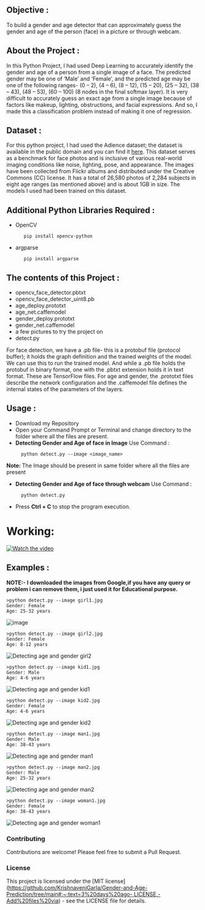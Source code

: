 


<h2>Objective :</h2>
<p>To build a gender and age detector that can approximately guess the gender and age of the person (face) in a picture or through webcam.</p>

<h2>About the Project :</h2>
<p>In this Python Project, I had used Deep Learning to accurately identify the gender and age of a person from a single image of a face. The predicted gender may be one of ‘Male’ and ‘Female’, and the predicted age may be one of the following ranges- (0 – 2), (4 – 6), (8 – 12), (15 – 20), (25 – 32), (38 – 43), (48 – 53), (60 – 100) (8 nodes in the final softmax layer). It is very difficult to accurately guess an exact age from a single image because of factors like makeup, lighting, obstructions, and facial expressions. And so, I made this a classification problem instead of making it one of regression.</p>

<h2>Dataset :</h2>
<p>For this python project, I had used the Adience dataset; the dataset is available in the public domain and you can find it <a href="https://www.kaggle.com/ttungl/adience-benchmark-gender-and-age-classification">here</a>. This dataset serves as a benchmark for face photos and is inclusive of various real-world imaging conditions like noise, lighting, pose, and appearance. The images have been collected from Flickr albums and distributed under the Creative Commons (CC) license. It has a total of 26,580 photos of 2,284 subjects in eight age ranges (as mentioned above) and is about 1GB in size. The models I used had been trained on this dataset.</p>

<h2>Additional Python Libraries Required :</h2>
<ul>
  <li>OpenCV</li>
  
       pip install opencv-python
</ul>
<ul>
 <li>argparse</li>
  
       pip install argparse
</ul>

<h2>The contents of this Project :</h2>
<ul>
  <li>opencv_face_detector.pbtxt</li>
  <li>opencv_face_detector_uint8.pb</li>
  <li>age_deploy.prototxt</li>
  <li>age_net.caffemodel</li>
  <li>gender_deploy.prototxt</li>
  <li>gender_net.caffemodel</li>
  <li>a few pictures to try the project on</li>
  <li>detect.py</li>
 </ul>
 <p>For face detection, we have a .pb file- this is a protobuf file (protocol buffer); it holds the graph definition and the trained weights of the model. We can use this to run the trained model. And while a .pb file holds the protobuf in binary format, one with the .pbtxt extension holds it in text format. These are TensorFlow files. For age and gender, the .prototxt files describe the network configuration and the .caffemodel file defines the internal states of the parameters of the layers.</p>
 
 <h2>Usage :</h2>
 <ul>
  <li>Download my Repository</li>
  <li>Open your Command Prompt or Terminal and change directory to the folder where all the files are present.</li>
  <li><b>Detecting Gender and Age of face in Image</b> Use Command :</li>
  
      python detect.py --image <image_name>
</ul>
  <p><b>Note: </b>The Image should be present in same folder where all the files are present</p> 
<ul>
  <li><b>Detecting Gender and Age of face through webcam</b> Use Command :</li>
  
      python detect.py
</ul>
<ul>
  <li>Press <b>Ctrl + C</b> to stop the program execution.</li>
</ul>

# Working:
[![Watch the video](https://img.youtube.com/vi/ReeccRD21EU/0.jpg)](https://youtu.be/ReeccRD21EU)

<h2>Examples :</h2>
<p><b>NOTE:- I downloaded the images from Google,if you have any query or problem i can remove them, i just used it for Educational purpose.</b></p>

    >python detect.py --image girl1.jpg
    Gender: Female
    Age: 25-32 years
    
![image](https://github.com/KrishnaveniGarla/Gender-and-Age-Prediction/assets/170930248/79d17632-86d6-4f10-ae19-4d0911027c2c)

    >python detect.py --image girl2.jpg
    Gender: Female
    Age: 8-12 years
    
![Detecting age and gender girl2](https://github.com/KrishnaveniGarla/Gender-and-Age-Prediction/assets/170930248/97ba02b6-5593-42c8-9a23-b04883d013f0)

    >python detect.py --image kid1.jpg
    Gender: Male
    Age: 4-6 years    
    
![Detecting age and gender kid1](https://github.com/KrishnaveniGarla/Gender-and-Age-Prediction/assets/170930248/a1acdadd-8816-453b-86d8-7e6a347c01ab)

    >python detect.py --image kid2.jpg
    Gender: Female
    Age: 4-6 years  
    
![Detecting age and gender kid2](https://github.com/KrishnaveniGarla/Gender-and-Age-Prediction/assets/170930248/e6912f84-b112-4a73-a6f8-12f368eaab94)


    >python detect.py --image man1.jpg
    Gender: Male
    Age: 38-43 years
    
![Detecting age and gender man1](https://github.com/KrishnaveniGarla/Gender-and-Age-Prediction/assets/170930248/89d701e6-0262-4158-92c7-734fe90be1b9)


    >python detect.py --image man2.jpg
    Gender: Male
    Age: 25-32 years
    
![Detecting age and gender man2](https://github.com/KrishnaveniGarla/Gender-and-Age-Prediction/assets/170930248/f0199df9-f6e1-4899-9d81-883263604dfc)


    >python detect.py --image woman1.jpg
    Gender: Female
    Age: 38-43 years
    
![Detecting age and gender woman1](https://github.com/KrishnaveniGarla/Gender-and-Age-Prediction/assets/170930248/b867e719-2069-446a-b12d-222c9f8dcc12)

### Contributing

Contributions are welcome! Please feel free to submit a Pull Request.
              
### License

This project is licensed under the [MIT license] (https://github.com/KrishnaveniGarla/Gender-and-Age-Prediction/tree/main#:~:text=3%20days%20ago-,LICENSE,-Add%20files%20via) - see the LICENSE file for details.
